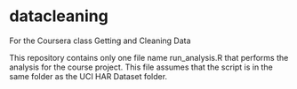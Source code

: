 # datacleaning
For the Coursera class Getting and Cleaning Data

This repository contains only one file name run_analysis.R that performs the analysis for the course project. This file assumes that the script is in the same folder as the UCI HAR Dataset folder.

